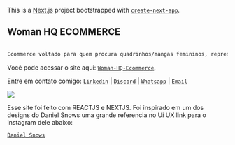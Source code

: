 This is a [Next.js](https://nextjs.org/) project bootstrapped with [`create-next-app`](https://github.com/vercel/next.js/tree/canary/packages/create-next-app).

## Woman HQ ECOMMERCE



```bash

Ecommerce voltado para quem procura quadrinhos/mangas femininos, representatividade é tudo!

```

Você pode acessar o site aqui: [`Woman-HQ-Ecommerce`](https://woman-hq-ecommerce.vercel.app). 


Entre em contato comigo: [`Linkedin`](https://www.linkedin.com/in/luan-ferreira-6b4a25181/) | [`Discord`](https://discordapp.com/users/337584872262729730) | [`Whatsapp`](https://api.whatsapp.com/send?phone=5577981451593&text=Oie%2C%20vamos%20trocar%20uma%20ideia!) | [`Email`](https://is.gd/ltuM33) 


<img src='images/output-onlinepngtools.png'/>


Esse site foi feito com REACTJS e NEXTJS. Foi inspirado em um dos designs do Daniel Snows uma grande referencia no Ui UX link para o instagram dele abaixo:

[`Daniel Snows`](https://www.instagram.com/danielsnows/) 





